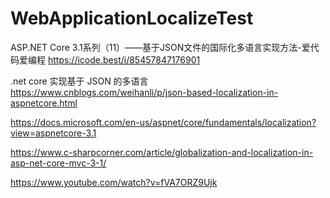 # WebApplicationLocalizeTest

ASP.NET Core 3.1系列（11）——基于JSON文件的国际化多语言实现方法-爱代码爱编程
https://icode.best/i/85457847176901

.net core 实现基于 JSON 的多语言
https://www.cnblogs.com/weihanli/p/json-based-localization-in-aspnetcore.html

https://docs.microsoft.com/en-us/aspnet/core/fundamentals/localization?view=aspnetcore-3.1

https://www.c-sharpcorner.com/article/globalization-and-localization-in-asp-net-core-mvc-3-1/

https://www.youtube.com/watch?v=fVA7ORZ9Ujk

